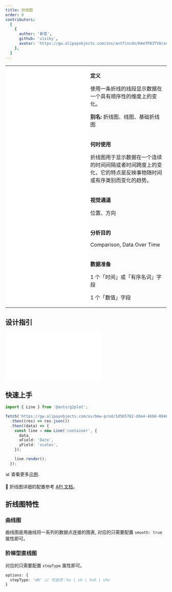 ```yaml
---
title: 折线图
order: 0
contributors:
  [
    {
      author: '新茗',
      github: 'visiky',
      avatar: 'https://gw.alipayobjects.com/zos/antfincdn/KAeYPA3TV0/avatar.jpeg',
    },
  ]
---
```


<div class="manual-docs">

  <div data-card-type="block" data-lake-card="table" id="pLwYV" class="">
      <table
        class="lake-table"
        style="width: 100%; outline: none; border-collapse: collapse"
      >
        <colgroup>
          <col width="425" span="1" />
          <col width="340" span="1" />
        </colgroup>
        <tbody>
          <tr style="height: 33px">
            <td colspan="1" rowspan="5" style="background: #fff">
              <playground path="line/basic/demo/line.ts"></playground>
            </td>
            <td class="style1">
              <p><strong>定义</strong></p>
              <p>
                <span class="lake-fontsize-12"
                  >使用一条折线的线段显示数据在一个具有顺序性的维度上的变化。</span
                >
              </p>
              <p>
                <strong>别名: </strong>
                <span class="lake-fontsize-12">折线图、线图、基础折线图</span>
              </p>
            </td>
          </tr>
             <tr style="height: 33px">
            <td class="style1">
              <p><strong>何时使用</strong></p>
              <p><span class="lake-fontsize-12">折线图用于显示数据在一个连续的时间间隔或者时间跨度上的变化，它的特点是反映事物随时间或有序类别而变化的趋势。</span></p>
            </td>
          </tr>
          <tr style="height: 33px">
            <td class="style1">
              <p><strong>视觉通道</strong></p>
              <p><span class="lake-fontsize-12">位置、方向</span></p>
            </td>
          </tr>
          <tr style="height: 33px">
            <td colspan="1">
              <p><strong>分析目的</strong></p>
              <p><span class="lake-fontsize-12">Comparison, Data Over Time</span></p>
            </td>
          </tr>
          <tr style="height: 33px">
            <td colspan="1">
              <p><strong>数据准备</strong></p>
              <p>
                <span class="lake-fontsize-12">1 个「时间」或「有序名词」字段</span>
              </p>
              <p><span class="lake-fontsize-12">1 个「数值」字段</span></p>
            </td>
          </tr>
        </tbody>
      </table>
    </div>

## 设计指引

<embed src="@/examples/line/basic/design.zh.md"></embed>

## 快速上手

<div class="sign">

```ts
import { Line } from '@antv/g2plot';

fetch('https://gw.alipayobjects.com/os/bmw-prod/1d565782-dde4-4bb6-8946-ea6a38ccf184.json')
  .then((res) => res.json())
  .then((data) => {
    const line = new Line('container', {
      data,
      xField: 'Date',
      yField: 'scales',
    });

    line.render();
  });
```

</div>

📊 查看更多<a href="/zh/examples/line/basic" target='blank'>示例</a>.

🎨 折线图详细的配置参考 [API 文档](/zh/docs/api/plots/line)。

## 折线图特性

### 曲线图

曲线图是用曲线将一系列的数据点连接的图表, 对应的只需要配置 `smooth: true` 属性即可。

<playground path='line/basic/demo/spline.ts' rid='rect2'></playground>

### 阶梯型直线图

对应的只需要配置 `stepType` 属性即可。

```ts
options: {
  stepType: 'vh' // 可选项：hv | vh | hvh | vhv
}
```

<playground path='line/step/demo/line.ts' rid='rect3'></playground>

</div>